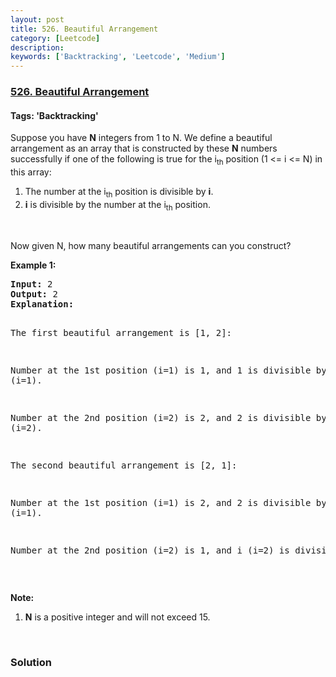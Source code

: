 ```yaml
---
layout: post
title: 526. Beautiful Arrangement
category: [Leetcode]
description: 
keywords: ['Backtracking', 'Leetcode', 'Medium']
---
```

### [526. Beautiful Arrangement](https://leetcode.com/problems/beautiful-arrangement)

#### Tags: 'Backtracking'

<div class="content__u3I1 question-content__JfgR"><div><p>Suppose you have <b>N</b> integers from 1 to N. We define a beautiful arrangement as an array that is constructed by these <b>N</b> numbers successfully if one of the following is true for the i<sub>th</sub> position (1 &lt;= i &lt;= N) in this array:</p>
<ol>
<li>The number at the i<sub>th</sub> position is divisible by <b>i</b>.</li>
<li><b>i</b> is divisible by the number at the i<sub>th</sub> position.</li>
</ol>
<p> </p>
<p>Now given N, how many beautiful arrangements can you construct?</p>
<p><b>Example 1:</b></p>
<pre><b>Input:</b> 2
<b>Output:</b> 2
<b>Explanation:</b> 

The first beautiful arrangement is [1, 2]:

Number at the 1st position (i=1) is 1, and 1 is divisible by i (i=1).

Number at the 2nd position (i=2) is 2, and 2 is divisible by i (i=2).

The second beautiful arrangement is [2, 1]:

Number at the 1st position (i=1) is 2, and 2 is divisible by i (i=1).

Number at the 2nd position (i=2) is 1, and i (i=2) is divisible by 1.
</pre>
<p> </p>
<p><b>Note:</b></p>
<ol>
<li><b>N</b> is a positive integer and will not exceed 15.</li>
</ol>
<p> </p>
</div></div>

### Solution
